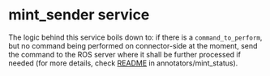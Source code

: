 # mint_sender service

The logic behind this service boils down to:
if there is a `command_to_perform`, but no command being performed on connector-side at the moment, send the command to the ROS server where it shall be further processed if needed (for more details, check [README](/annotators/mint_status/README.md) in annotators/mint_status).